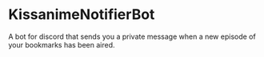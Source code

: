 # KissanimeNotifierBot
A bot for discord that sends you a private message when a new episode of your bookmarks has been aired.
